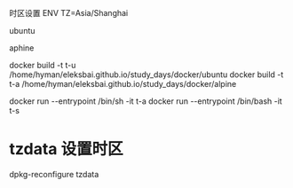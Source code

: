 时区设置
ENV TZ=Asia/Shanghai

ubuntu

aphine 

docker build -t t-u /home/hyman/eleksbai.github.io/study_days/docker/ubuntu
docker build -t t-a /home/hyman/eleksbai.github.io/study_days/docker/alpine

docker run --entrypoint /bin/sh -it t-a
docker run --entrypoint /bin/bash -it t-s

# tzdata 设置时区
dpkg-reconfigure tzdata